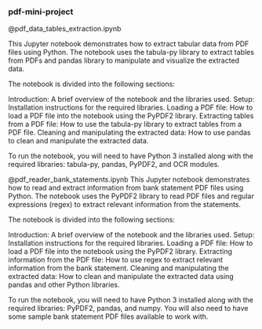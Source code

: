 ### pdf-mini-project

@pdf_data_tables_extraction.ipynb

This Jupyter notebook demonstrates how to extract tabular data from PDF files using Python. The notebook uses the tabula-py library to extract tables from PDFs and pandas library to manipulate and visualize the extracted data.

The notebook is divided into the following sections:

Introduction: A brief overview of the notebook and the libraries used.
Setup: Installation instructions for the required libraries.
Loading a PDF file: How to load a PDF file into the notebook using the PyPDF2 library.
Extracting tables from a PDF file: How to use the tabula-py library to extract tables from a PDF file.
Cleaning and manipulating the extracted data: How to use pandas to clean and manipulate the extracted data.

To run the notebook, you will need to have Python 3 installed along with the required libraries: tabula-py, pandas, PyPDF2, and OCR modules.

@pdf_reader_bank_statements.ipynb
This Jupyter notebook demonstrates how to read and extract information from bank statement PDF files using Python. The notebook uses the PyPDF2 library to read PDF files and regular expressions (regex) to extract relevant information from the statements.

The notebook is divided into the following sections:

Introduction: A brief overview of the notebook and the libraries used.
Setup: Installation instructions for the required libraries.
Loading a PDF file: How to load a PDF file into the notebook using the PyPDF2 library.
Extracting information from the PDF file: How to use regex to extract relevant information from the bank statement.
Cleaning and manipulating the extracted data: How to clean and manipulate the extracted data using pandas and other Python libraries.

To run the notebook, you will need to have Python 3 installed along with the required libraries: PyPDF2, pandas, and numpy. You will also need to have some sample bank statement PDF files available to work with.
